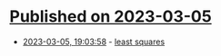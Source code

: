 # [Published on 2023-03-05](index.md)

* [2023-03-05, 19:03:58](https://lobste.rs/s/3hai7n/least_squares) - [least squares](https://gist.github.com/rain-1/4af9cad7941e5999e44a22e8cd368494)
